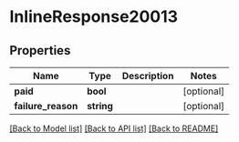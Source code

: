 # InlineResponse20013

## Properties
Name | Type | Description | Notes
------------ | ------------- | ------------- | -------------
**paid** | **bool** |  | [optional] 
**failure_reason** | **string** |  | [optional] 

[[Back to Model list]](../../README.md#documentation-for-models) [[Back to API list]](../../README.md#documentation-for-api-endpoints) [[Back to README]](../../README.md)

